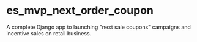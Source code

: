 # es_mvp_next_order_coupon
A complete Django app to launching "next sale coupons" campaigns and incentive sales on retail business.
